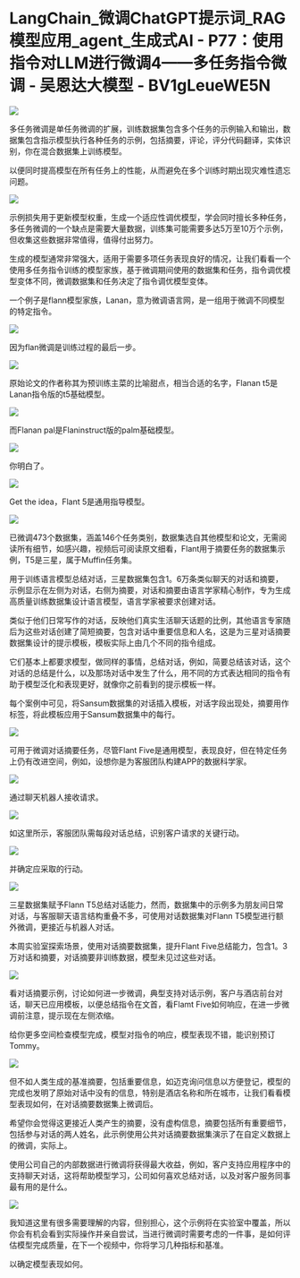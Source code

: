 # LangChain_微调ChatGPT提示词_RAG模型应用_agent_生成式AI - P77：使用指令对LLM进行微调4——多任务指令微调 - 吴恩达大模型 - BV1gLeueWE5N

![](img/2e6c51f9d15c669d1fe8eda90d9e7321_0.png)

多任务微调是单任务微调的扩展，训练数据集包含多个任务的示例输入和输出，数据集包含指示模型执行各种任务的示例，包括摘要，评论，评分代码翻译，实体识别，你在混合数据集上训练模型。

以便同时提高模型在所有任务上的性能，从而避免在多个训练时期出现灾难性遗忘问题。

![](img/2e6c51f9d15c669d1fe8eda90d9e7321_2.png)

示例损失用于更新模型权重，生成一个适应性调优模型，学会同时擅长多种任务，多任务微调的一个缺点是需要大量数据，训练集可能需要多达5万至10万个示例，但收集这些数据非常值得，值得付出努力。

生成的模型通常非常强大，适用于需要多项任务表现良好的情况，让我们看看一个使用多任务指令训练的模型家族，基于微调期间使用的数据集和任务，指令调优模型变体不同，微调数据集和任务决定了指令调优模型变体。

一个例子是flann模型家族，Lanan，意为微调语言网，是一组用于微调不同模型的特定指令。

![](img/2e6c51f9d15c669d1fe8eda90d9e7321_4.png)

因为flan微调是训练过程的最后一步。

![](img/2e6c51f9d15c669d1fe8eda90d9e7321_6.png)

原始论文的作者称其为预训练主菜的比喻甜点，相当合适的名字，Flanan t5是Lanan指令版的t5基础模型。



![](img/2e6c51f9d15c669d1fe8eda90d9e7321_8.png)

而Flanan pal是Flaninstruct版的palm基础模型。

![](img/2e6c51f9d15c669d1fe8eda90d9e7321_10.png)

你明白了。

![](img/2e6c51f9d15c669d1fe8eda90d9e7321_12.png)

Get the idea，Flant 5是通用指导模型。

![](img/2e6c51f9d15c669d1fe8eda90d9e7321_14.png)

已微调473个数据集，涵盖146个任务类别，数据集选自其他模型和论文，无需阅读所有细节，如感兴趣，视频后可阅读原文细看，Flant用于摘要任务的数据集示例，T5是三星，属于Muffin任务集。

用于训练语言模型总结对话，三星数据集包含1。6万条类似聊天的对话和摘要，示例显示在左侧为对话，右侧为摘要，对话和摘要由语言学家精心制作，专为生成高质量训练数据集设计语言模型，语言学家被要求创建对话。

类似于他们日常写作的对话，反映他们真实生活聊天话题的比例，其他语言专家随后为这些对话创建了简短摘要，包含对话中重要信息和人名，这是为三星对话摘要数据集设计的提示模板，模板实际上由几个不同的指令组成。

它们基本上都要求模型，做同样的事情，总结对话，例如，简要总结该对话，这个对话的总结是什么，以及那场对话中发生了什么，用不同的方式表达相同的指令有助于模型泛化和表现更好，就像你之前看到的提示模板一样。

每个案例中可见，将Sansum数据集的对话插入模板，对话字段出现处，摘要用作标签，将此模板应用于Sansum数据集中的每行。



![](img/2e6c51f9d15c669d1fe8eda90d9e7321_16.png)

可用于微调对话摘要任务，尽管Flant Five是通用模型，表现良好，但在特定任务上仍有改进空间，例如，设想你是为客服团队构建APP的数据科学家。



![](img/2e6c51f9d15c669d1fe8eda90d9e7321_18.png)

通过聊天机器人接收请求。

![](img/2e6c51f9d15c669d1fe8eda90d9e7321_20.png)

如这里所示，客服团队需每段对话总结，识别客户请求的关键行动。

![](img/2e6c51f9d15c669d1fe8eda90d9e7321_22.png)

并确定应采取的行动。

![](img/2e6c51f9d15c669d1fe8eda90d9e7321_24.png)

三星数据集赋予Flann T5总结对话能力，然而，数据集中的示例多为朋友间日常对话，与客服聊天语言结构重叠不多，可使用对话数据集对Flann T5模型进行额外微调，更接近与机器人对话。

本周实验室探索场景，使用对话摘要数据集，提升Flant Five总结能力，包含1。3万对话和摘要，对话摘要非训练数据，模型未见过这些对话。



![](img/2e6c51f9d15c669d1fe8eda90d9e7321_26.png)

看对话摘要示例，讨论如何进一步微调，典型支持对话示例，客户与酒店前台对话，聊天已应用模板，以便总结指令在文首，看Flamt Five如何响应，在进一步微调前注意，提示现在左侧浓缩。

给你更多空间检查模型完成，模型对指令的响应，模型表现不错，能识别预订Tommy。

![](img/2e6c51f9d15c669d1fe8eda90d9e7321_28.png)

但不如人类生成的基准摘要，包括重要信息，如迈克询问信息以方便登记，模型的完成也发明了原始对话中没有的信息，特别是酒店名称和所在城市，让我们看看模型表现如何，在对话摘要数据集上微调后。

希望你会觉得这更接近人类产生的摘要，没有虚构信息，摘要包括所有重要细节，包括参与对话的两人姓名，此示例使用公共对话摘要数据集演示了在自定义数据上的微调，实际上。

使用公司自己的内部数据进行微调将获得最大收益，例如，客户支持应用程序中的支持聊天对话，这将帮助模型学习，公司如何喜欢总结对话，以及对客户服务同事最有用的是什么。



![](img/2e6c51f9d15c669d1fe8eda90d9e7321_30.png)

我知道这里有很多需要理解的内容，但别担心，这个示例将在实验室中覆盖，所以你会有机会看到实际操作并亲自尝试，当进行微调时需要考虑的一件事，是如何评估模型完成质量，在下一个视频中，你将学习几种指标和基准。

以确定模型表现如何。